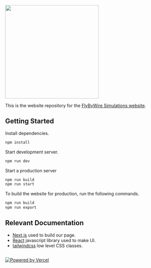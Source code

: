<img src="https://raw.githubusercontent.com/flybywiresim/fbw-branding/master/png/FBW-Logo.png" placeholder="FlyByWire Simulations" width="300"/>

This is the website repository for the [FlyByWire Simulations website](https://flybywiresim.com/).


## Getting Started

Install dependencies.
```sh
npm install
```

Start development server.
```sh
npm run dev
```
Start a production server
```sh
npm run build
npm run start
```
To build the website for production, run the following commands.
```sh
npm run build
npm run export
```


## Relevant Documentation
+ [Next.js](https://nextjs.org) used to build our page.
+ [React](https://reactjs.org/) javascript library used to make UI.
+ [tailwindcss](https://tailwindcss.com/) low level CSS classes.

##

[![Powered by Vercel](https://www.datocms-assets.com/31049/1618983297-powered-by-vercel.svg)](https://vercel.com/?utm_source=[flybywiresim]&utm_campaign=oss "Powered by Vercel")